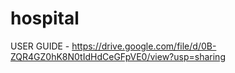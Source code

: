 # hospital

USER GUIDE - https://drive.google.com/file/d/0B-ZQR4GZ0hK8N0tIdHdCeGFpVE0/view?usp=sharing
